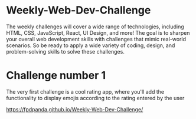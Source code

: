# Weekly-Web-Dev-Challenge
The weekly challenges will cover a wide range of technologies, including HTML, CSS, JavaScript, React, UI Design, and more! The goal is to sharpen your overall web development skills with challenges that mimic real-world scenarios. So be ready to apply a wide variety of coding, design, and problem-solving skills to solve these challenges.


# Challenge number 1  
The very first challenge is a cool rating app, where you'll add the functionality to display emojis according to the rating entered by the user


https://fpdpanda.github.io/Weekly-Web-Dev-Challenge/
